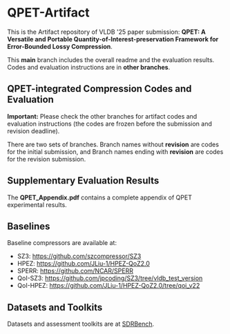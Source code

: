 # QPET-Artifact

This is the Artifact repository of VLDB '25 paper submission: **QPET: A Versatile and Portable Quantity-of-Interest-preservation Framework for Error-Bounded Lossy Compression**.

This **main** branch includes the overall readme and the evaluation results. Codes and evaluation instructions are in **other branches**.


## QPET-integrated Compression Codes and Evaluation
**Important:** Please check the other branches for artifact codes and evaluation instructions (the codes are frozen before the submission and revision deadline).

There are two sets of branches. Branch names without **revision** are codes for the initial submission, and Branch names ending with **revision** are codes for the revision submission.

## Supplementary Evaluation Results

The **QPET_Appendix.pdf** contains a complete appendix of QPET experimental results.

## Baselines
Baseline compressors are available at:

* SZ3: https://github.com/szcompressor/SZ3
* HPEZ: https://github.com/JLiu-1/HPEZ-QoZ2.0
* SPERR: https://github.com/NCAR/SPERR
* QoI-SZ3: https://github.com/jpcoding/SZ3/tree/vldb_test_version
* QoI-HPEZ: https://github.com/JLiu-1/HPEZ-QoZ2.0/tree/qoi_v22

## Datasets and Toolkits
Datasets and assessment toolkits are at [SDRBench](https://sdrbench.github.io/).

